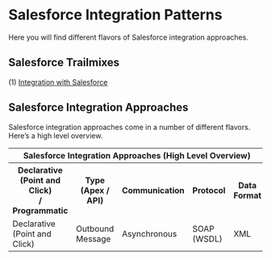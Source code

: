 # Salesforce Integration Patterns

Here you will find different flavors of Salesforce integration approaches.

## Salesforce Trailmixes
(1) <a href="https://trailhead.salesforce.com/en/users/00550000006G25XAAS/trailmixes/integration-with-salesforce" target="_blank" alt="Integration with Salesforce">Integration with Salesforce</a><br/>

## Salesforce Integration Approaches
Salesforce integration approaches come in a number of different flavors. Here’s a high level overview.

<table>
	<tr>
		<th colspan="5">Salesforce Integration Approaches (High Level Overview)</th>
	</tr>
	<tr>
		<th>Declarative (Point and Click) <br/> / Programmatic</th>
		<th>Type <br/> (Apex / API)</th>
		<th>Communication</th>
		<th>Protocol</th>
		<th>Data Format</th>
	</tr>
	<tr>
		<td>Declarative (Point and Click)</td>
		<td>Outbound Message</td>
		<td>Asynchronous</td>
		<td>SOAP (WSDL)</td>
		<td>XML</td>
	</tr>
</table>


